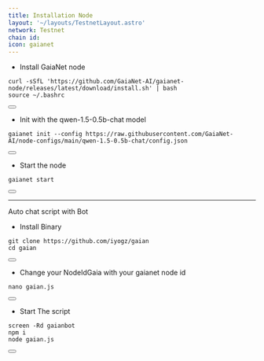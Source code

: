 ```yaml
---
title: Installation Node
layout: '~/layouts/TestnetLayout.astro'
network: Testnet
chain id: 
icon: gaianet
---
```


- Install GaiaNet node
<div class="code-block-wrapper">
  <pre><code>curl -sSfL 'https://github.com/GaiaNet-AI/gaianet-node/releases/latest/download/install.sh' | bash
source ~/.bashrc</code></pre>
  <button class="copy-btn"><i class="fas fa-copy"></i></button>
</div>

- Init with the qwen-1.5-0.5b-chat model
<div class="code-block-wrapper">
  <pre><code>gaianet init --config https://raw.githubusercontent.com/GaiaNet-AI/node-configs/main/qwen-1.5-0.5b-chat/config.json</code></pre>
  <button class="copy-btn"><i class="fas fa-copy"></i></button>
</div>

- Start the node
<div class="code-block-wrapper">
  <pre><code>gaianet start</code></pre>
  <button class="copy-btn"><i class="fas fa-copy"></i></button>
</div>

---

Auto chat script with Bot

- Install Binary
<div class="code-block-wrapper">
  <pre><code>git clone https://github.com/iyogz/gaian 
cd gaian</code></pre>
  <button class="copy-btn"><i class="fas fa-copy"></i></button>
</div>

- Change your NodeIdGaia with your gaianet node id
<div class="code-block-wrapper">
  <pre><code>nano gaian.js</code></pre>
  <button class="copy-btn"><i class="fas fa-copy"></i></button>
</div>

- Start The script
<div class="code-block-wrapper">
  <pre><code>screen -Rd gaianbot
npm i
node gaian.js</code></pre>
  <button class="copy-btn"><i class="fas fa-copy"></i></button>
</div>

